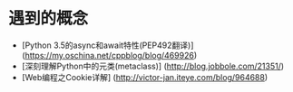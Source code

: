 # 遇到的概念
- [Python 3.5的async和await特性(PEP492翻译)] (https://my.oschina.net/cppblog/blog/469926)
- [深刻理解Python中的元类(metaclass)] (http://blog.jobbole.com/21351/)
- [Web编程之Cookie详解] (http://victor-jan.iteye.com/blog/964688)